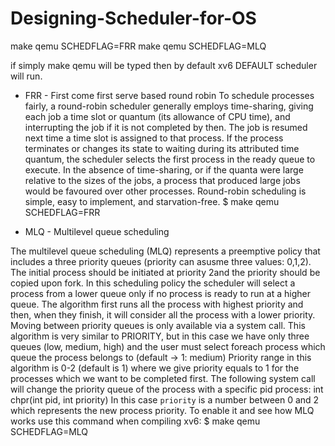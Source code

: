 # Designing-Scheduler-for-OS

make qemu SCHEDFLAG=FRR
make qemu SCHEDFLAG=MLQ

if simply make qemu will be typed then by default xv6 DEFAULT scheduler will run.

* FRR - First come first serve based round robin
To schedule processes fairly, a round-robin scheduler generally employs time-sharing, giving each job a time slot or quantum (its allowance of CPU time), and interrupting the job if it is not completed by then. 
The job is resumed next time a time slot is assigned to that process. 
If the process terminates or changes its state to waiting during its attributed time quantum, the scheduler selects the first process in the ready queue to execute. 
In the absence of time-sharing, or if the quanta were large relative to the sizes of the jobs, a process that produced large jobs would be favoured over other processes.
Round-robin scheduling is simple, easy to implement, and starvation-free.
$ make qemu SCHEDFLAG=FRR

* MLQ - Multilevel queue scheduling

The multilevel queue scheduling (MLQ) represents a preemptive policy that includes a three priority queues (priority can asusme three values: 0,1,2). 
The initial process should be initiated at priority 2and the priority should be copied upon fork. 
In this scheduling policy the scheduler will select a process from a lower queue only if no process is ready to run at a higher queue.
The algorithm first runs all the process with highest priority and then, when they finish, it will consider all the process with a lower priority.
Moving between priority queues is only available via a system call.
This algorithm is very similar to PRIORITY, but in this case we have only three queues (low, medium, high) and the user must select foreach process which queue the process belongs to (default -> 1: medium)
Priority range in this algorithm is 0-2 (default is 1) where we give priority equals to 1 for the processes which we want to be completed first.
The following system call will change the priority queue of the process with a specific pid process:
int chpr(int pid, int priority)
In this case ```priority``` is a number between 0 and 2 which represents the new process priority.
To enable it and see how MLQ works use this command when compiling xv6:
$ make qemu SCHEDFLAG=MLQ

